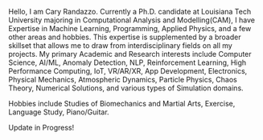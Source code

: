 Hello, I am Cary Randazzo. Currently a Ph.D. candidate at Louisiana Tech University majoring in Computational Analysis and Modelling(CAM), I have Expertise in Machine Learning, Programming, Applied Physics, and a few other areas and hobbies. This expertise is supplemented by a broader skillset that allows me to draw from interdisciplinary fields on all my projects. My primary Academic and Research interests include Computer Science, AI/ML, Anomaly Detection, NLP, Reinforcement Learning, High Performance Computing, IoT, VR/AR/XR, App Development, Electronics, Physical Mechanics, Atmospheric Dynamics, Particle Physics, Chaos Theory, Numerical Solutions, and various types of Simulation domains. 

Hobbies include Studies of Biomechanics and Martial Arts, Exercise, Language Study, Piano/Guitar.

Update in Progress!
